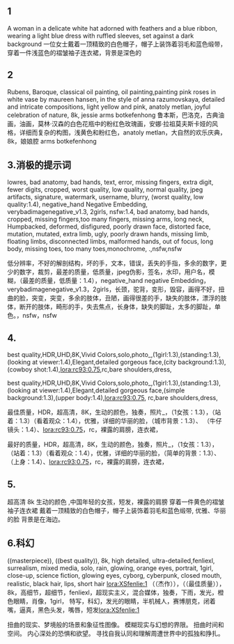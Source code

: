 

## 1
A woman in a delicate white hat adorned with feathers and a blue ribbon, wearing a light blue dress with ruffled sleeves, set against a dark background
一位女士戴着一顶精致的白色帽子，帽子上装饰着羽毛和蓝色缎带，穿着一件浅蓝色的褶皱袖子连衣裙，背景是深色的

## 2
Rubens, Baroque, classical oil painting, oil painting,painting pink roses in white vase by maureen hansen, in the style of anna razumovskaya, detailed and intricate compositions, light yellow and pink, anatoly metlan, joyful celebration of nature, 8k, jessie arms botkefenhong
鲁本斯，巴洛克，古典油画，油画，莫林·汉森的白色花瓶中的粉红色玫瑰画，安娜·拉祖莫夫斯卡娅的风格，详细而复杂的构图，浅黄色和粉红色，anatoly metlan，大自然的欢乐庆典，8k，娘娘腔 arms botkefenhong

## 3.消极的提示词

lowres, bad anatomy, bad hands, text, error, missing fingers, extra digit, fewer digits, cropped, worst quality, low quality, normal quality, jpeg artifacts, signature, watermark, username, blurry, (worst quality, low quality:1.4), negative_hand Negative Embedding, verybadimagenegative_v1.3, 2girls, nsfw:1.4, bad anatomy, bad hands, cropped, missing fingers,too many fingers, missing arms, long neck, Humpbacked, deformed, disfigured, poorly drawn face, distorted face, mutation, mutated, extra limb, ugly, poorly drawn hands, missing limb, floating limbs, disconnected limbs, malformed hands, out of focus, long body, missing toes, too many toes,monochrome, .,nsfw,nsfw

低分辨率，不好的解剖结构，坏的手，文本，错误，丢失的手指，多余的数字，更少的数字，裁剪，最差的质量，低质量，jpeg伪影，签名，水印，用户名，模糊，（最差的质量，低质量：1.4），negative_hand negative Embedding，verybadimagenegative_v1.3，2girls，长颈，驼背，变形，毁容，画得不好，扭曲的脸，突变，突变，多余的肢体，丑陋，画得很差的手，缺失的肢体，漂浮的肢体，断开的肢体，畸形的手，失去焦点，长身体，缺失的脚趾，太多的脚趾，单色。，nsfw，nsfw

## 4.
best quality,HDR,UHD,8K,Vivid Colors,solo,photo_,(1girl:1.3),(standing:1.3),(looking at viewer:1.4),Elegant,detailed gorgeous face,(city background:1.3),(cowboy shot:1.4),<lora:rc93:0.75>,rc,bare shoulders,dress,

best quality,HDR,UHD,8K,Vivid Colors,solo,photo_,(1girl:1.3),(standing:1.3),(looking at viewer:1.4),Elegant,detailed gorgeous face,(simple background:1.3),(upper body:1.4),<lora:rc93:0.75>, rc,bare shoulders,dress,

最佳质量，HDR，超高清，8K，生动的颜色，独奏，照片_，（1女孩：1.3），（站着：1.3）（看着观众：1.4），优雅，详细的华丽的脸，（城市背景：1.3）、
（牛仔镜头：1.4）、<lora:rc93:0.75>，rc，裸露的肩膀，连衣裙，


最好的质量，HDR，超高清，8K，生动的颜色，独奏，照片_，（1女孩：1.3），（站着：1.3）（看着观众：1.4），优雅，详细的华丽的脸，（简单的背景：1.3）、
（上身：1.4）、<lora:rc93:0.75>，rc，裸露的肩膀，连衣裙，

## 5.
超高清 8k 生动的颜色 ,中国年轻的女孩，短发，裸露的肩膀 穿着一件黄色的褶皱袖子连衣裙 戴着一顶精致的白色帽子，帽子上装饰着羽毛和蓝色缎带, 优雅、华丽的脸 背景是在海边。

## 6.科幻
((masterpiece)), ((best quality)), 8k, high detailed, ultra-detailed,fenliexl, surrealism, mixed media, solo, rain, glowing, orange eyes, portrait, 1girl, close-up, science fiction, glowing eyes, cyborg, cyberpunk, closed mouth, realistic, black hair, lips, short hair <lora:XSfenlie:1>
（（杰作）），（（最佳质量）），8k，高细节，超细节，fenliexl，超现实主义，混合媒体，独奏，下雨，发光，橙色眼睛，肖像，1girl，
特写，科幻，发光的眼睛，半机械人，赛博朋克，闭着嘴，逼真，黑色头发，嘴唇，短发<lora:XSfenlie:1>

扭曲的现实、梦境般的场景和象征性图像。
模糊现实与幻想的界限。
扭曲时间和空间。
内心深处的恐惧和欲望。
寻找自我认同和理解周遭世界中的孤独和挣扎。

